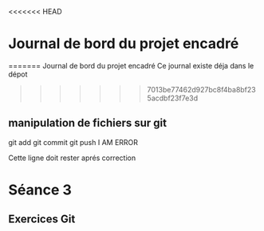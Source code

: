 <<<<<<< HEAD
# Journal de bord du projet encadré
=======
Journal de bord du projet encadré
Ce journal existe déja dans le dépot 
>>>>>>> 7013be77462d927bc8f4ba8bf235acdbf23f7e3d
## manipulation de fichiers sur git 
git add git commit git push
I AM ERROR

Cette ligne doit rester aprés correction
# Séance 3
## Exercices Git
